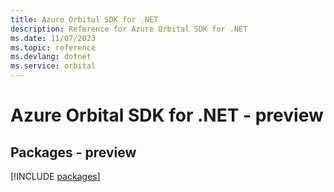 ```yaml
---
title: Azure Orbital SDK for .NET
description: Reference for Azure Orbital SDK for .NET
ms.date: 11/07/2023
ms.topic: reference
ms.devlang: dotnet
ms.service: orbital
---
```

# Azure Orbital SDK for .NET - preview
## Packages - preview
[!INCLUDE [packages](orbital-index.md)]